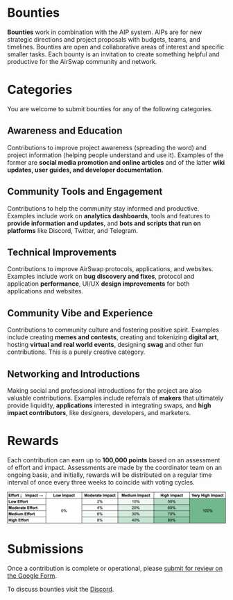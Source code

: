 # Bounties

**Bounties** work in combination with the AIP system. AIPs are for new strategic directions and project proposals with budgets, teams, and timelines. Bounties are open and collaborative areas of interest and specific smaller tasks. Each bounty is an invitation to create something helpful and productive for the AirSwap community and network.

# Categories

You are welcome to submit bounties for any of the following categories.

## Awareness and Education

Contributions to improve project awareness (spreading the word) and project information (helping people understand and use it). Examples of the former are **social media promotion and online articles** and of the latter **wiki updates, user guides, and developer documentation**.

## Community Tools and Engagement

Contributions to help the community stay informed and productive. Examples include work on **analytics dashboards**, tools and features to **provide information and updates**, and **bots and scripts that run on platforms** like Discord, Twitter, and Telegram.

## Technical Improvements

Contributions to improve AirSwap protocols, applications, and websites. Examples include work on **bug discovery and fixes**, protocol and application **performance**, UI/UX **design improvements** for both applications and websites.

## Community Vibe and Experience

Contributions to community culture and fostering positive spirit. Examples include creating **memes and contests**, creating and tokenizing **digital art**, hosting **virtual and real world events**, designing **swag** and other fun contributions. This is a purely creative category.

## Networking and Introductions

Making social and professional introductions for the project are also valuable contributions. Examples include referrals of **makers** that ultimately provide liquidity, **applications** interested in integrating swaps, and **high impact contributors**, like designers, developers, and marketers.

# Rewards

Each contribution can earn up to **100,000 points** based on an assessment of effort and impact. Assessments are made by the coordinator team on an ongoing basis, and initially, rewards will be distributed on a regular time interval of once every three weeks to coincide with voting cycles.

![../.gitbook/assets/bounties-matrix.png](../.gitbook/assets/bounties-matrix.png)

# Submissions

Once a contribution is complete or operational, please [submit for review on the Google Form](https://docs.google.com/forms/d/e/1FAIpQLSf1tRisLlS_BXh0LGhcpCYY8m8XStxPgeg7qMi85lJ5hMpq-A/viewform).

To discuss bounties visit the [Discord](http://chat.airswap.io).
